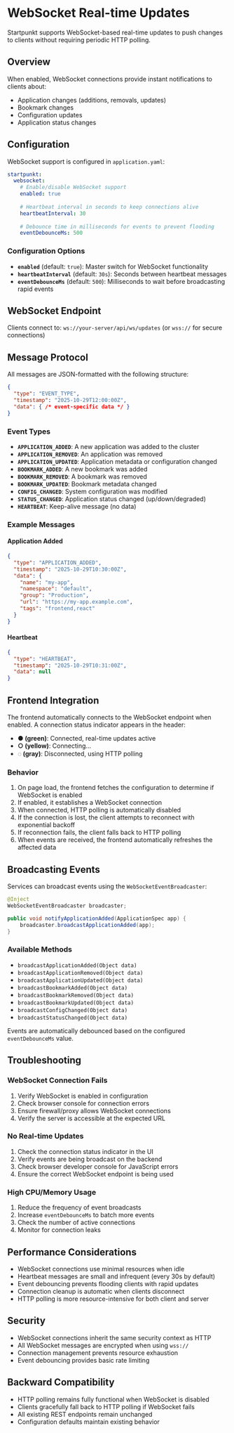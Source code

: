 # WebSocket Real-time Updates

Startpunkt supports WebSocket-based real-time updates to push changes to clients without requiring periodic HTTP polling.

## Overview

When enabled, WebSocket connections provide instant notifications to clients about:
- Application changes (additions, removals, updates)
- Bookmark changes
- Configuration updates
- Application status changes

## Configuration

WebSocket support is configured in `application.yaml`:

```yaml
startpunkt:
  websocket:
    # Enable/disable WebSocket support
    enabled: true
    
    # Heartbeat interval in seconds to keep connections alive
    heartbeatInterval: 30
    
    # Debounce time in milliseconds for events to prevent flooding
    eventDebounceMs: 500
```

### Configuration Options

- **`enabled`** (default: `true`): Master switch for WebSocket functionality
- **`heartbeatInterval`** (default: `30s`): Seconds between heartbeat messages
- **`eventDebounceMs`** (default: `500`): Milliseconds to wait before broadcasting rapid events

## WebSocket Endpoint

Clients connect to: `ws://your-server/api/ws/updates` (or `wss://` for secure connections)

## Message Protocol

All messages are JSON-formatted with the following structure:

```json
{
  "type": "EVENT_TYPE",
  "timestamp": "2025-10-29T12:00:00Z",
  "data": { /* event-specific data */ }
}
```

### Event Types

- **`APPLICATION_ADDED`**: A new application was added to the cluster
- **`APPLICATION_REMOVED`**: An application was removed
- **`APPLICATION_UPDATED`**: Application metadata or configuration changed
- **`BOOKMARK_ADDED`**: A new bookmark was added
- **`BOOKMARK_REMOVED`**: A bookmark was removed
- **`BOOKMARK_UPDATED`**: Bookmark metadata changed
- **`CONFIG_CHANGED`**: System configuration was modified
- **`STATUS_CHANGED`**: Application status changed (up/down/degraded)
- **`HEARTBEAT`**: Keep-alive message (no data)

### Example Messages

#### Application Added
```json
{
  "type": "APPLICATION_ADDED",
  "timestamp": "2025-10-29T10:30:00Z",
  "data": {
    "name": "my-app",
    "namespace": "default",
    "group": "Production",
    "url": "https://my-app.example.com",
    "tags": "frontend,react"
  }
}
```

#### Heartbeat
```json
{
  "type": "HEARTBEAT",
  "timestamp": "2025-10-29T10:31:00Z",
  "data": null
}
```

## Frontend Integration

The frontend automatically connects to the WebSocket endpoint when enabled. A connection status indicator appears in the header:

- **● (green)**: Connected, real-time updates active
- **○ (yellow)**: Connecting...
- **◌ (gray)**: Disconnected, using HTTP polling

### Behavior

1. On page load, the frontend fetches the configuration to determine if WebSocket is enabled
2. If enabled, it establishes a WebSocket connection
3. When connected, HTTP polling is automatically disabled
4. If the connection is lost, the client attempts to reconnect with exponential backoff
5. If reconnection fails, the client falls back to HTTP polling
6. When events are received, the frontend automatically refreshes the affected data

## Broadcasting Events

Services can broadcast events using the `WebSocketEventBroadcaster`:

```java
@Inject
WebSocketEventBroadcaster broadcaster;

public void notifyApplicationAdded(ApplicationSpec app) {
    broadcaster.broadcastApplicationAdded(app);
}
```

### Available Methods

- `broadcastApplicationAdded(Object data)`
- `broadcastApplicationRemoved(Object data)`
- `broadcastApplicationUpdated(Object data)`
- `broadcastBookmarkAdded(Object data)`
- `broadcastBookmarkRemoved(Object data)`
- `broadcastBookmarkUpdated(Object data)`
- `broadcastConfigChanged(Object data)`
- `broadcastStatusChanged(Object data)`

Events are automatically debounced based on the configured `eventDebounceMs` value.

## Troubleshooting

### WebSocket Connection Fails

1. Verify WebSocket is enabled in configuration
2. Check browser console for connection errors
3. Ensure firewall/proxy allows WebSocket connections
4. Verify the server is accessible at the expected URL

### No Real-time Updates

1. Check the connection status indicator in the UI
2. Verify events are being broadcast on the backend
3. Check browser developer console for JavaScript errors
4. Ensure the correct WebSocket endpoint is being used

### High CPU/Memory Usage

1. Reduce the frequency of event broadcasts
2. Increase `eventDebounceMs` to batch more events
3. Check the number of active connections
4. Monitor for connection leaks

## Performance Considerations

- WebSocket connections use minimal resources when idle
- Heartbeat messages are small and infrequent (every 30s by default)
- Event debouncing prevents flooding clients with rapid updates
- Connection cleanup is automatic when clients disconnect
- HTTP polling is more resource-intensive for both client and server

## Security

- WebSocket connections inherit the same security context as HTTP
- All WebSocket messages are encrypted when using `wss://`
- Connection management prevents resource exhaustion
- Event debouncing provides basic rate limiting

## Backward Compatibility

- HTTP polling remains fully functional when WebSocket is disabled
- Clients gracefully fall back to HTTP polling if WebSocket fails
- All existing REST endpoints remain unchanged
- Configuration defaults maintain existing behavior
